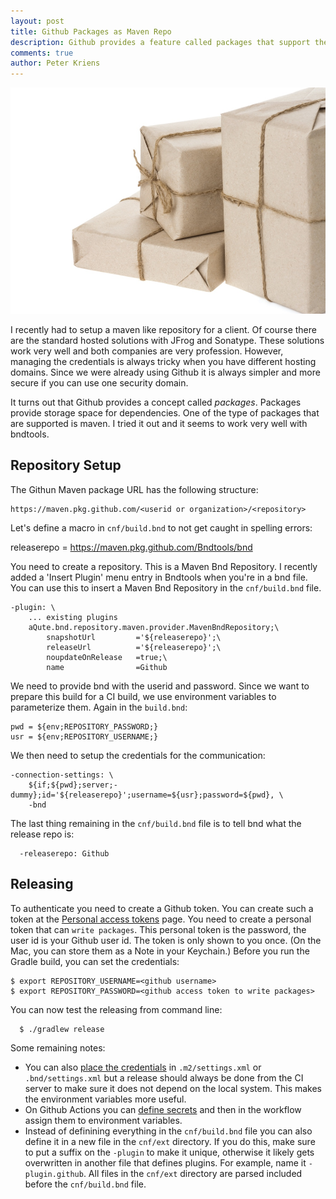 ```yaml
---
layout: post
title: Github Packages as Maven Repo
description: Github provides a feature called packages that support the maven repository model. This text shows you how to release to this package.
comments: true
author: Peter Kriens
---
```


![packages](/assets/img/packages-cutoff.jpg)

I recently had to setup a maven like repository for a client. Of course there are the standard 
hosted solutions with JFrog and Sonatype. These solutions work very well and both companies are
very profession. However, managing the credentials is always tricky when you have different 
hosting domains. Since we were already using Github it is always simpler and more secure if you can use one
security domain.

It turns out that Github provides a concept called _packages_. Packages provide storage space for 
dependencies. One of the type of packages that are supported is maven. I tried it out and it
seems to work very well with bndtools.

## Repository Setup

The Githun Maven package URL has the following structure:

```
https://maven.pkg.github.com/<userid or organization>/<repository>
```

Let's define a macro in `cnf/build.bnd` to not get caught in spelling errors:

  releaserepo = https://maven.pkg.github.com/Bndtools/bnd

You need to create a repository. This is a Maven Bnd Repository. I recently added a 'Insert Plugin'
menu entry in Bndtools when you're in a bnd file. You can use this to insert a Maven Bnd Repository
in the `cnf/build.bnd` file.
```
-plugin: \
    ... existing plugins
    aQute.bnd.repository.maven.provider.MavenBndRepository;\
        snapshotUrl         ='${releaserepo}';\
        releaseUrl          ='${releaserepo}';\
        noupdateOnRelease   =true;\
        name                =Github   
```

We need to provide bnd with the userid and password. Since we want to prepare this build for
a CI build, we use environment variables to parameterize them. Again in the `build.bnd`:
```
pwd = ${env;REPOSITORY_PASSWORD;}
usr = ${env;REPOSITORY_USERNAME;}
```
We then need to setup the credentials for the communication:
```
-connection-settings: \
    ${if;${pwd};server;-dummy};id='${releaserepo}';username=${usr};password=${pwd}, \
    -bnd
```

The last thing remaining in the `cnf/build.bnd` file is to tell bnd what the release repo is:
```
  -releaserepo: Github
```

## Releasing

To authenticate you need to create a Github token. You can create such a token at the 
[Personal access tokens][1] page. 
You need to create a personal token that can `write packages`. This personal token is the password, 
the user id is your Github user id. The token is only shown to you once. (On the Mac, you can store
them as a Note in your Keychain.) Before you run the Gradle build, you can set the credentials:
```
$ export REPOSITORY_USERNAME=<github username>
$ export REPOSITORY_PASSWORD=<github access token to write packages>
```
You can now test the releasing from command line:
```
  $ ./gradlew release
```
Some remaining notes:

* You can also [place the credentials][3] in `.m2/settings.xml` or `.bnd/settings.xml` but a release should
  always be done from the CI server to make sure it does not depend on the local system. This makes the 
  environment variables more useful. 
* On Github Actions you can [define secrets][2] and then in the workflow assign them to environment variables.
* Instead of definining everything in the `cnf/build.bnd` file you can also define it in a new file
  in the `cnf/ext` directory. If you do this, make sure to put a suffix on the `-plugin` to make it
  unique, otherwise it likely gets overwritten in another file that defines plugins. For example,
  name it `-plugin.github`. All files in the `cnf/ext` directory are parsed included before the
  `cnf/build.bnd` file.



[1]: https://github.com/settings/tokens/new
[2]: https://docs.github.com/en/free-pro-team@latest/actions/reference/encrypted-secrets
[3]: https://bnd.bndtools.org/instructions/connection-settings.html
